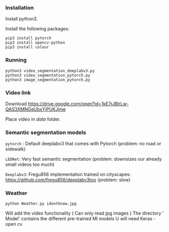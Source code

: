 ### Installation
Install python3.
 
Install the following packages:

```shell script
pip3 install pytorch
pip3 install opencv-python
pip3 install colour
```

### Running

```shell script
python3 video_segmentation_deeplabv3.py
python3 video_segmentation_pytorch.py
python3 image_segmentation_pytorch.py
```

### Video link
Download https://drive.google.com/open?id=1kE7rJBlrLw-QAS3XMNGeUbxYjPUKJjme

Place video in *data* folder. 

### Semantic segmentation models
`pytorch` : Default deeplabv3 that comes with Pytorch (problem: no road or sidewalk)

`LEDNet`: Very fast semantic segmentation (problem: downsizes our already small videos too much)

`Deeplabv3`: Fregu856 implementation trained on cityscapes: https://github.com/fregu856/deeplabv3too (problem: slow)

### Weather 

```shell script
python Weather.py idontknow.jpg
```
Will add  the video functionality ( Can  only read jpg images )
The directory ' Model' contains the different pre-trained Ml models
U will need Keras - open cv
